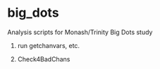# big_dots
Analysis scripts for Monash/Trinity Big Dots study

1. run getchanvars, etc.

2. Check4BadChans